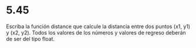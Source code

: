 # 5.45

Escriba la función distance que calcule la distancia entre dos puntos (x1, y1) y (x2, y2). Todos los valores de los números y valores de regreso deberán de ser del tipo float.
